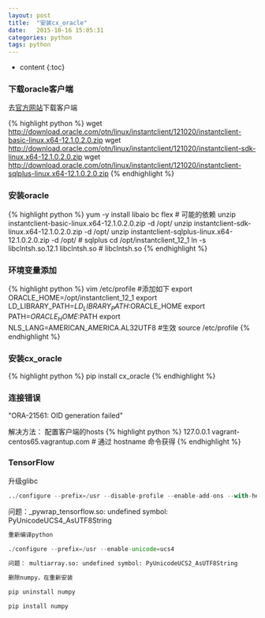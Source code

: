 ```yaml
---
layout: post
title:  "安装cx_oracle"
date:   2015-10-16 15:05:31
categories: python
tags: python
---
```


* content
{:toc}



### 下载oracle客户端

去[官方网站]下载客户端

{% highlight python %}
wget http://download.oracle.com/otn/linux/instantclient/121020/instantclient-basic-linux.x64-12.1.0.2.0.zip
wget http://download.oracle.com/otn/linux/instantclient/121020/instantclient-sdk-linux.x64-12.1.0.2.0.zip
wget http://download.oracle.com/otn/linux/instantclient/121020/instantclient-sqlplus-linux.x64-12.1.0.2.0.zip
{% endhighlight %}

### 安装oracle

{% highlight python %}
yum -y install libaio bc flex # 可能的依赖
unzip instantclient-basic-linux.x64-12.1.0.2.0.zip -d /opt/
unzip instantclient-sdk-linux.x64-12.1.0.2.0.zip -d /opt/
unzip instantclient-sqlplus-linux.x64-12.1.0.2.0.zip -d /opt/ # sqlplus
cd /opt/instantclient_12_1
ln -s libclntsh.so.12.1 libclntsh.so # libclntsh.so
{% endhighlight %}


### 环境变量添加
{% highlight python %}
vim /etc/profile
#添加如下
export ORACLE_HOME=/opt/instantclient_12_1
export LD_LIBRARY_PATH=$LD_LIBRARY_PATH:$ORACLE_HOME
export PATH=$ORACLE_HOME:$PATH
export NLS_LANG=AMERICAN_AMERICA.AL32UTF8
#生效
source /etc/profile
{% endhighlight %}

### 安装cx_oracle
{% highlight python %}
pip install cx_oracle
{% endhighlight %}

### 连接错误

"ORA-21561: OID generation failed"

解决方法：
配置客户端的hosts
{% highlight python %}
127.0.0.1 vagrant-centos65.vagrantup.com # 通过 hostname 命令获得
{% endhighlight %}

[官方网站]: http://www.oracle.com/technetwork/topics/linuxx86-64soft-092277.html

### TensorFlow

升级glibc

```python
../configure --prefix=/usr --disable-profile --enable-add-ons --with-headers=/usr/include --with-binutils=/usr/bin
```

问题：_pywrap_tensorflow.so: undefined symbol: PyUnicodeUCS4_AsUTF8String 

```python
重新编译python

./configure --prefix=/usr --enable-unicode=ucs4

问题： multiarray.so: undefined symbol: PyUnicodeUCS2_AsUTF8String

删除numpy，在重新安装

pip uninstall numpy

pip install numpy
```
